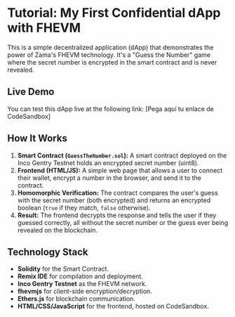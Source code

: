 # Tutorial: My First Confidential dApp with FHEVM

This is a simple decentralized application (dApp) that demonstrates the power of Zama's FHEVM technology. It's a "Guess the Number" game where the secret number is encrypted in the smart contract and is never revealed.

## Live Demo
You can test this dApp live at the following link: [Pega aquí tu enlace de CodeSandbox]

## How It Works
1.  **Smart Contract (`GuessTheNumber.sol`):** A smart contract deployed on the Inco Gentry Testnet holds an encrypted secret number (uint8).
2.  **Frontend (HTML/JS):** A simple web page that allows a user to connect their wallet, encrypt a number in the browser, and send it to the contract.
3.  **Homomorphic Verification:** The contract compares the user's guess with the secret number (both encrypted) and returns an encrypted boolean (`true` if they match, `false` otherwise).
4.  **Result:** The frontend decrypts the response and tells the user if they guessed correctly, all without the secret number or the guess ever being revealed on the blockchain.

## Technology Stack
* **Solidity** for the Smart Contract.
* **Remix IDE** for compilation and deployment.
* **Inco Gentry Testnet** as the FHEVM network.
* **fhevmjs** for client-side encryption/decryption.
* **Ethers.js** for blockchain communication.
* **HTML/CSS/JavaScript** for the frontend, hosted on CodeSandbox.
